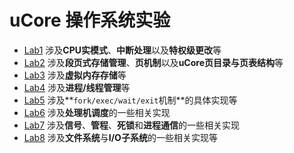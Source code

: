 # uCore 操作系统实验

- [Lab1](doc/uCore-1.md) 涉及**CPU实模式**、**中断处理**以及**特权级更改**等
- [Lab2](doc/uCore-2.md)  涉及**段页式存储管理**、**页机制**以及**uCore页目录与页表结构**等
- [Lab3](doc/uCore-3.md)  涉及**虚拟内存存储**等
- [Lab4](doc/uCore-4.md)  涉及**进程/线程管理**等
- [Lab5](doc/uCore-5.md)  涉及**`fork/exec/wait/exit`机制**的具体实现等
- [Lab6](doc/uCore-6.md)  涉及**处理机调度**的一些相关实现
- [Lab7](doc/uCore-7.md)  涉及**信号**、**管程**、**死锁**和**进程通信**的一些相关实现
- [Lab8](doc/uCore-8.md)  涉及**文件系统**与**I/O子系统**的一些相关实现等
